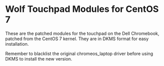 # Wolf Touchpad Modules for CentOS 7

These are the patched modules for the touchpad on the Dell Chromebook, patched
from the CentOS 7 kernel. They are in DKMS format for easy installation.

Remember to blacklist the original chromeos\_laptop driver before using DKMS to install the new version.
